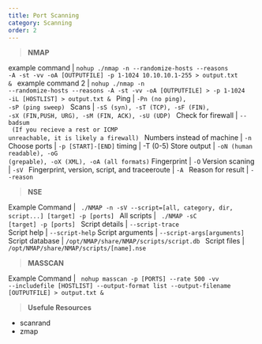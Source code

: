 ```yaml
---
title: Port Scanning
category: Scanning
order: 2
---
```


> **NMAP**

example command |  <code>nohup ./nmap -n --randomize-hosts --reasons -A -st -vv -oA [OUTPUTFILE] -p 1-1024 10.10.10.1-255 > output.txt & </code>
example command 2 | <code>nohup ./nmap -n --randomize-hosts --reasons -A -st -vv -oA [OUTPUTFILE] > -p 1-1024 -iL [HOSTLIST]  > output.txt & </code>
Ping |  <code>-Pn (no ping), -sP (ping sweep) </code>
Scans | <code>-sS (syn), -sT (TCP), -sF (FIN), -sX (FIN,PUSH, URG), -sM (FIN, ACK), -sU (UDP) </code>
Check for firewall |  <code>--badsum <br> (If you recieve a rest or ICMP unreachable, it is likely a firewall) </code>
Numbers instead of machine |  <code>-n </code>
Choose ports | <code>-p [START]-[END]</code>
timing | -T (0-5)</code>
Store output | <code>-oN (human readable), -oG (grepable), -oX (XML), -oA (all formats)</code>
Fingerprint |  <code>-O</code>
Version scaning | <code>-sV </code>
Fingerprint, version, script, and traceeroute | <code>-A </code>
Reason for result | <code>--reason </code>

> **NSE**

Example Command | <code> ./NMAP -n -sV --script=[all, category, dir, script...] [target] -p [ports] </code>
All scripts  | <code> ./NMAP -sC [target] -p [ports] </code>
Script details | <code>--script-trace </code>
Script help |  <code>--script-help</code>
Script arguments | <code>--script-args[arguments]</code>
Script database | <code>/opt/NMAP/share/NMAP/scripts/script.db </code>
Script files | <code>/opt/NMAP/share/NMAP/scripts/[name].nse </code>

> **MASSCAN**

Example Command | <code> nohup masscan -p [PORTS] --rate 500 -vv --includefile [HOSTLIST] --output-format list --output-filename [OUTPUTFILE] > output.txt & </code>


> **Usefule Resources**

* scanrand
* zmap

